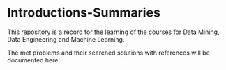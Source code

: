 # Introductions-Summaries

This repository is a record for the learning of the courses for Data Mining, Data Engineering and Machine Learning.

The met problems and their searched solutions with references will be documented here.
